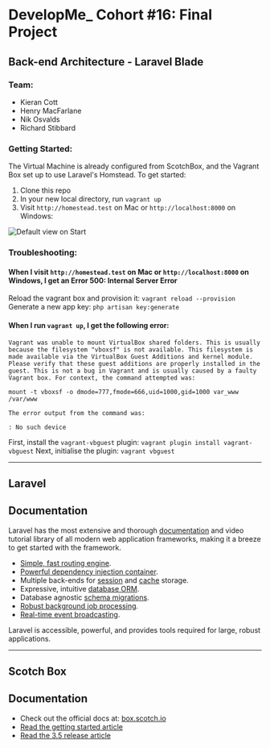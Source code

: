 # DevelopMe_ Cohort #16: Final Project
## Back-end Architecture - Laravel Blade

### Team:
- Kieran Cott
- Henry MacFarlane
- Nik Osvalds
- Richard Stibbard

### Getting Started:

The Virtual Machine is already configured from ScotchBox, and the Vagrant Box set up to use Laravel's Homstead. To get started:

1. Clone this repo
2. In your new local directory, run `vagrant up`
3. Visit `http://homestead.test` on Mac or `http://localhost:8000` on Windows:

![Default view on Start](https://imgur.com/BvxRxn5.jpg?)

### Troubleshooting:

#### When I visit `http://homestead.test` on Mac or `http://localhost:8000` on Windows, I get an Error 500: Internal Server Error
Reload the vagrant box and provision it:
`vagrant reload --provision`
Generate a new app key:
`php artisan key:generate`

#### When I run `vagrant up`, I get the following error:
```
Vagrant was unable to mount VirtualBox shared folders. This is usually
because the filesystem "vboxsf" is not available. This filesystem is
made available via the VirtualBox Guest Additions and kernel module.
Please verify that these guest additions are properly installed in the
guest. This is not a bug in Vagrant and is usually caused by a faulty
Vagrant box. For context, the command attempted was:

mount -t vboxsf -o dmode=777,fmode=666,uid=1000,gid=1000 var_www /var/www

The error output from the command was:

: No such device
```
First, install the `vagrant-vbguest` plugin:
`vagrant plugin install vagrant-vbguest`
Next, initialise the plugin:
`vagrant vbguest`

---

## Laravel

## Documentation

Laravel has the most extensive and thorough [documentation](https://laravel.com/docs) and video tutorial library of all modern web application frameworks, making it a breeze to get started with the framework.

- [Simple, fast routing engine](https://laravel.com/docs/routing).
- [Powerful dependency injection container](https://laravel.com/docs/container).
- Multiple back-ends for [session](https://laravel.com/docs/session) and [cache](https://laravel.com/docs/cache) storage.
- Expressive, intuitive [database ORM](https://laravel.com/docs/eloquent).
- Database agnostic [schema migrations](https://laravel.com/docs/migrations).
- [Robust background job processing](https://laravel.com/docs/queues).
- [Real-time event broadcasting](https://laravel.com/docs/broadcasting).

Laravel is accessible, powerful, and provides tools required for large, robust applications.

---

## Scotch Box

## Documentation

* Check out the official docs at: [box.scotch.io](https://box.scotch.io)
* [Read the getting started article](https://scotch.io/bar-talk/introducing-scotch-box-a-vagrant-lamp-stack-that-just-works)
* [Read the 3.5 release article](https://scotch.io/bar-talk/announcing-scotch-box-v35-and-scotch-box-pro-v15-the-big-switcheroo)
